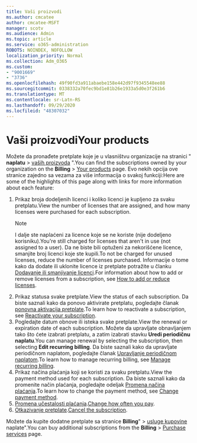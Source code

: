 ```yaml
---
title: Vaši proizvodi
ms.author: cmcatee
author: cmcatee-MSFT
manager: scotv
ms.audience: Admin
ms.topic: article
ms.service: o365-administration
ROBOTS: NOINDEX, NOFOLLOW
localization_priority: Normal
ms.collection: Adm_O365
ms.custom:
- "9001669"
- "3736"
ms.openlocfilehash: 49f90fd3a911abaebe158e442d97f9345548ee88
ms.sourcegitcommit: 0338332a70fec9bd1e81b26e1933a5d0e3f261b6
ms.translationtype: MT
ms.contentlocale: sr-Latn-RS
ms.lasthandoff: 09/29/2020
ms.locfileid: "48307032"
---
```

# <a name="your-products"></a><span data-ttu-id="20e7c-102">Vaši proizvodi</span><span class="sxs-lookup"><span data-stu-id="20e7c-102">Your products</span></span>

<span data-ttu-id="20e7c-103">Možete da pronađete pretplate koje je u vlasništvu organizacije na stranici " **naplatu**  >  [vaših proizvoda](https://go.microsoft.com/fwlink/p/?linkid=842054) ".</span><span class="sxs-lookup"><span data-stu-id="20e7c-103">You can find the subscriptions owned by your organization on the **Billing** > [Your products](https://go.microsoft.com/fwlink/p/?linkid=842054) page.</span></span> <span data-ttu-id="20e7c-104">Evo nekih opcija ove stranice zajedno sa vezama za više informacija o svakoj funkciji:</span><span class="sxs-lookup"><span data-stu-id="20e7c-104">Here are some of the highlights of this page along with links for more information about each feature:</span></span>

1. <span data-ttu-id="20e7c-105">Prikaz broja dodeljenih licenci i koliko licenci je kupljeno za svaku pretplatu.</span><span class="sxs-lookup"><span data-stu-id="20e7c-105">View the number of licenses that are assigned, and how many licenses were purchased for each subscription.</span></span>
    > [!NOTE]
    > <span data-ttu-id="20e7c-106">I dalje ste naplaćeni za licence koje se ne koriste (nije dodeljeno korisniku).</span><span class="sxs-lookup"><span data-stu-id="20e7c-106">You're still charged for licenses that aren't in use (not assigned to a user).</span></span> <span data-ttu-id="20e7c-107">Da ne biste bili optuženi za nekorišćene licence, smanjite broj licenci koje ste kupili.</span><span class="sxs-lookup"><span data-stu-id="20e7c-107">To not be charged for unused licenses, reduce the number of licenses purchased.</span></span> <span data-ttu-id="20e7c-108">Informacije o tome kako da dodate ili uklonite licence iz pretplate potražite u članku [Dodavanje ili smanjivanje licenci](https://docs.microsoft.com/alchemyinsights/how-to-add-or-reduce-licenses).</span><span class="sxs-lookup"><span data-stu-id="20e7c-108">For information about how to add or remove licenses from a subscription, see [How to add or reduce licenses](https://docs.microsoft.com/alchemyinsights/how-to-add-or-reduce-licenses).</span></span>
2. <span data-ttu-id="20e7c-109">Prikaz statusa svake pretplate.</span><span class="sxs-lookup"><span data-stu-id="20e7c-109">View the status of each subscription.</span></span> <span data-ttu-id="20e7c-110">Da biste saznali kako da ponovo aktivirate pretplatu, pogledajte članak [ponovna aktivacija pretplate](reactivate-your-subscription.md).</span><span class="sxs-lookup"><span data-stu-id="20e7c-110">To learn how to reactivate a subscription, see [Reactivate your subscription](reactivate-your-subscription.md).</span></span>
3. <span data-ttu-id="20e7c-111">Pogledajte datum obnove ili isteka svake pretplate.</span><span class="sxs-lookup"><span data-stu-id="20e7c-111">View the renewal or expiration date of each subscription.</span></span> <span data-ttu-id="20e7c-112">Možete da upravljate obnavljanjem tako što ćete izabrati pretplatu, a zatim izabrati stavku **Uredi periodičnu naplatu**.</span><span class="sxs-lookup"><span data-stu-id="20e7c-112">You can manage renewal by selecting the subscription, then selecting **Edit recurring billing**.</span></span> <span data-ttu-id="20e7c-113">Da biste saznali kako da upravljate periodičnom naplatom, pogledajte članak [Upravljanje periodičnom naplatom](manage-auto-renewal.md).</span><span class="sxs-lookup"><span data-stu-id="20e7c-113">To learn how to manage recurring billing, see [Manage recurring billing](manage-auto-renewal.md).</span></span>
4. <span data-ttu-id="20e7c-114">Prikaz načina plaćanja koji se koristi za svaku pretplatu.</span><span class="sxs-lookup"><span data-stu-id="20e7c-114">View the payment method used for each subscription.</span></span> <span data-ttu-id="20e7c-115">Da biste saznali kako da promenite način plaćanja, pogledajte odeljak [Promena načina plaćanja](change-payment-method.md).</span><span class="sxs-lookup"><span data-stu-id="20e7c-115">To learn how to change the payment method, see [Change payment method](change-payment-method.md).</span></span>
5. <span data-ttu-id="20e7c-116">[Promena učestalosti plaćanja](change-how-often-you-pay.md).</span><span class="sxs-lookup"><span data-stu-id="20e7c-116">[Change how often you pay](change-how-often-you-pay.md).</span></span>
6. <span data-ttu-id="20e7c-117">[Otkazivanje pretplate](https://go.microsoft.com/fwlink/?linkid=2119113).</span><span class="sxs-lookup"><span data-stu-id="20e7c-117">[Cancel the subscription](https://go.microsoft.com/fwlink/?linkid=2119113).</span></span>

<span data-ttu-id="20e7c-118">Možete da kupite dodatne pretplate sa stranice **Billing**"  >  [usluge kupovine](https://go.microsoft.com/fwlink/p/?linkid=868433) naplate".</span><span class="sxs-lookup"><span data-stu-id="20e7c-118">You can buy additional subscriptions from the **Billing** > [Purchase services](https://go.microsoft.com/fwlink/p/?linkid=868433) page.</span></span>